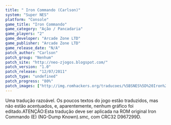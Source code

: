 ```yaml
---
title: " Iron Commando (Carlson)"
system: "Super NES"
platform: "Console"
game_title: "Iron Commando"
game_category: "Ação / Pancadaria"
game_players: "2"
game_developer: "Arcade Zone LTD"
game_publisher: "Arcade Zone LTD"
game_release_date: "N/A"
patch_author: "Carlson"
patch_group: "Nenhum"
patch_site: "http://neo-zjogos.blogspot.com/"
patch_version: "1.0"
patch_release: "12/07/2011"
patch_type: "undefined"
patch_progress: "80%"
patch_images: ["http://img.romhackers.org/traducoes/%5BSNES%5D%20Iron%20Commando%20-%20Carlson%20-%201.png","http://img.romhackers.org/traducoes/%5BSNES%5D%20Iron%20Commando%20-%20Carlson%20-%202.png","http://img.romhackers.org/traducoes/%5BSNES%5D%20Iron%20Commando%20-%20Carlson%20-%203.png"]
---
```

Uma tradução razoável. Os poucos textos do jogo estão traduzidos, mas não estão acentuados, e, aparentemente, nenhum gráfico foi editado.ATENÇÃO:Esta tradução deve ser aplicada na ROM original Iron Commando (E) (NG-Dump Known).smc, com CRC32 D967299D.